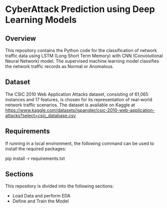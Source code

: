 #  CyberAttack Prediction using Deep Learning Models

## Overview
This repository contains the Python code for the classification of network traffic data using LSTM (Long Short Term Memory) with 
CNN (Convolutional Neural Network) model. The supervised machine learning model classifies the network traffic records as Normal or Anomalous.

## Dataset
The CSIC 2010 Web Application Attacks dataset, consisting of 61,065 instances and 17 features, is chosen for its representation
of real-world network traffic scenarios. 
The dataset is available on Kaggle at https://www.kaggle.com/datasets/ispangler/csic-2010-web-application-attacks?select=csic_database.csv

## Requirements
If running in a local environment, the following command can be used to install the required packages:
  
  pip install -r requirements.txt

## Sections
This repository is divided into the following sections:

  - Load Data and perform EDA  
  - Define and Train the Model

